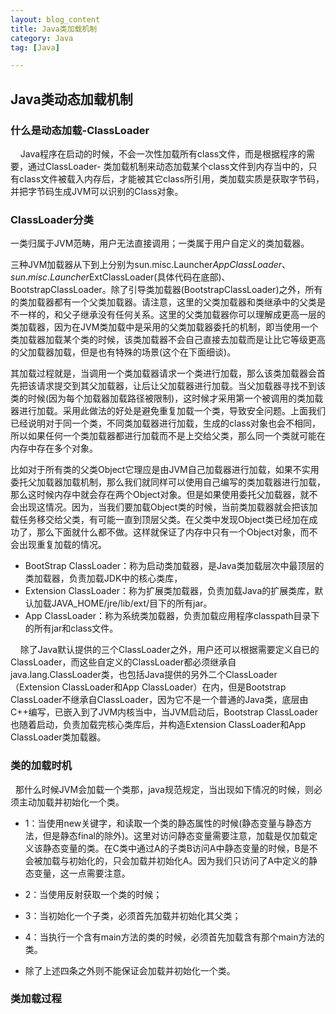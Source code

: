 ```yaml
---
layout: blog_content
title: Java类加载机制
category: Java
tag: [Java]

---
```


## Java类动态加载机制

### 什么是动态加载-ClassLoader

    Java程序在启动的时候，不会一次性加载所有class文件，而是根据程序的需要，通过ClassLoader- 类加载机制来动态加载某个class文件到内存当中的，只有class文件被载入内存后，才能被其它class所引用，类加载实质是获取字节码，并把字节码生成JVM可以识别的Class对象。
    
### ClassLoader分类

一类归属于JVM范畴，用户无法直接调用；一类属于用户自定义的类加载器。

三种JVM加载器从下到上分别为sun.misc.Launcher$AppClassLoader、sun.misc.Launcher$ExtClassLoader(具体代码在底部)、BootstrapClassLoader。除了引导类加载器(BootstrapClassLoader)之外，所有的类加载器都有一个父类加载器。请注意，这里的父类加载器和类继承中的父类是不一样的，和父子继承没有任何关系。这里的父类加载器你可以理解成更高一层的类加载器，因为在JVM类加载中是采用的父类加载器委托的机制，即当使用一个类加载器加载某个类的时候，该类加载器不会自己直接去加载而是让比它等级更高的父加载器加载，但是也有特殊的场景(这个在下面细谈)。

  其加载过程就是，当调用一个类加载器请求一个类进行加载，那么该类加载器会首先把该请求提交到其父加载器，让后让父加载器进行加载。当父加载器寻找不到该类的时候(因为每个加载器加载路径被限制)，这时候才采用第一个被调用的类加载器进行加载。采用此做法的好处是避免重复加载一个类，导致安全问题。上面我们已经说明对于同一个类，不同类加载器进行加载，生成的class对象也会不相同，所以如果任何一个类加载器都进行加载而不是上交给父类，那么同一个类就可能在内存中存在多个对象。

  比如对于所有类的父类Object它理应是由JVM自己加载器进行加载，如果不实用委托父加载器加载机制，那么我们就同样可以使用自己编写的类加载器进行加载，那么这时候内存中就会存在两个Object对象。但是如果使用委托父加载器，就不会出现这情况。因为，当我们要加载Object类的时候，当前类加载器就会把该加载任务移交给父类，有可能一直到顶层父类。在父类中发现Object类已经加在成功了，那么下面就什么都不做。这样就保证了内存中只有一个Object对象，而不会出现重复加载的情况。

* BootStrap ClassLoader：称为启动类加载器，是Java类加载层次中最顶层的类加载器，负责加载JDK中的核心类库，
* Extension ClassLoader：称为扩展类加载器，负责加载Java的扩展类库，默认加载JAVA_HOME/jre/lib/ext/目下的所有jar。
* App ClassLoader：称为系统类加载器，负责加载应用程序classpath目录下的所有jar和class文件。

    除了Java默认提供的三个ClassLoader之外，用户还可以根据需要定义自已的ClassLoader，而这些自定义的ClassLoader都必须继承自java.lang.ClassLoader类，也包括Java提供的另外二个ClassLoader（Extension ClassLoader和App ClassLoader）在内，但是Bootstrap ClassLoader不继承自ClassLoader，因为它不是一个普通的Java类，底层由C++编写，已嵌入到了JVM内核当中，当JVM启动后，Bootstrap ClassLoader也随着启动，负责加载完核心类库后，并构造Extension ClassLoader和App ClassLoader类加载器。
    
### 类的加载时机

  那什么时候JVM会加载一个类那，java规范规定，当出现如下情况的时候，则必须主动加载并初始化一个类。

  * 1：当使用new关键字，和读取一个类的静态属性的时候(静态变量与静态方法，但是静态final的除外)。这里对访问静态变量需要注意，加载是仅加载定义该静态变量的类。在C类中通过A的子类B访问A中静态变量的时候，B是不会被加载与初始化的，只会加载并初始化A。因为我们只访问了A中定义的静态变量，这一点需要注意。

  * 2：当使用反射获取一个类的时候；

  * 3：当初始化一个子类，必须首先加载并初始化其父类；

  * 4：当执行一个含有main方法的类的时候，必须首先加载含有那个main方法的类。

  * 除了上述四条之外则不能保证会加载并初始化一个类。
  
### 类加载过程

  